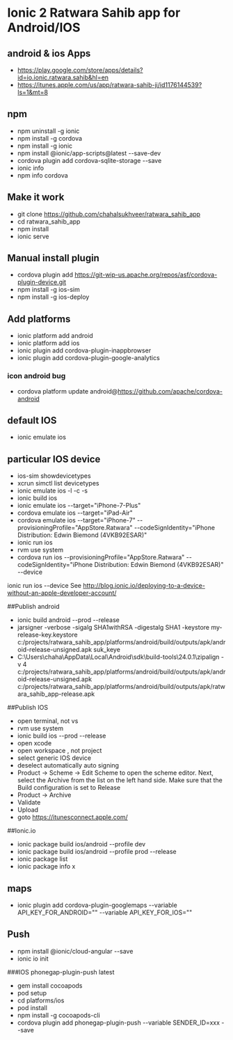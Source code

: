 # Ionic 2 Ratwara Sahib app for Android/IOS

## android & ios Apps
- https://play.google.com/store/apps/details?id=io.ionic.ratwara.sahib&hl=en
- https://itunes.apple.com/us/app/ratwara-sahib-ji/id1176144539?ls=1&mt=8

## npm
- npm uninstall -g ionic
- npm install -g cordova
- npm install -g ionic
- npm install @ionic/app-scripts@latest --save-dev
- cordova plugin add cordova-sqlite-storage --save
- ionic info
- npm info cordova

## Make it work
- git clone https://github.com/chahalsukhveer/ratwara_sahib_app
- cd ratwara_sahib_app
- npm install
- ionic serve

## Manual install plugin
- cordova plugin add https://git-wip-us.apache.org/repos/asf/cordova-plugin-device.git
- npm install -g ios-sim
- npm install -g ios-deploy

## Add platforms
- ionic platform add android
- ionic platform add ios
- ionic plugin add cordova-plugin-inappbrowser
- ionic plugin add cordova-plugin-google-analytics

### icon android bug
- cordova platform update android@https://github.com/apache/cordova-android

## default IOS
- ionic emulate ios

## particular IOS device
- ios-sim showdevicetypes
- xcrun simctl list devicetypes
- ionic emulate ios -l -c -s
- ionic build ios
- ionic emulate ios --target="iPhone-7-Plus"
- cordova emulate ios --target="iPad-Air"
- cordova emulate ios --target="iPhone-7" --provisioningProfile="AppStore.Ratwara" --codeSignIdentity="iPhone Distribution: Edwin Biemond (4VKB92ESAR)"
- ionic run ios
- rvm use system
- cordova run ios --provisioningProfile="AppStore.Ratwara" --codeSignIdentity="iPhone Distribution: Edwin Biemond (4VKB92ESAR)" --device

ionic run ios --device
See http://blog.ionic.io/deploying-to-a-device-without-an-apple-developer-account/

##Publish android
- ionic build android --prod --release
- jarsigner -verbose -sigalg SHA1withRSA -digestalg SHA1 -keystore my-release-key.keystore c:/projects/ratwara_sahib_app/platforms/android/build/outputs/apk/android-release-unsigned.apk suk_keye
- C:\Users\chaha\AppData\Local\Android\sdk\build-tools\24.0.1\zipalign -v 4 c:/projects/ratwara_sahib_app/platforms/android/build/outputs/apk/android-release-unsigned.apk c:/projects/ratwara_sahib_app/platforms/android/build/outputs/apk/ratwara_sahib_app-release.apk

##Publish IOS
- open terminal, not vs
- rvm use system
- ionic build ios --prod --release
- open xcode 
- open workspace , not project
- select generic IOS device
- deselect automatically auto signing
- Product -> Scheme -> Edit Scheme to open the scheme editor. Next, select the Archive from the list on the left hand side. Make sure that the Build configuration is set to Release
- Product -> Archive
- Validate
- Upload
- goto https://itunesconnect.apple.com/

##Ionic.io
- ionic package build ios/android --profile dev
- ionic package build ios/android --profile prod --release
- ionic package list
- ionic package info x

## maps
- ionic plugin add cordova-plugin-googlemaps --variable API_KEY_FOR_ANDROID="" --variable API_KEY_FOR_IOS=""

## Push
- npm install @ionic/cloud-angular --save
- ionic io init

###IOS phonegap-plugin-push latest
- gem install cocoapods
- pod setup
- cd platforms/ios
- pod install
- npm install -g cocoapods-cli
- cordova plugin add phonegap-plugin-push --variable SENDER_ID=xxx --save